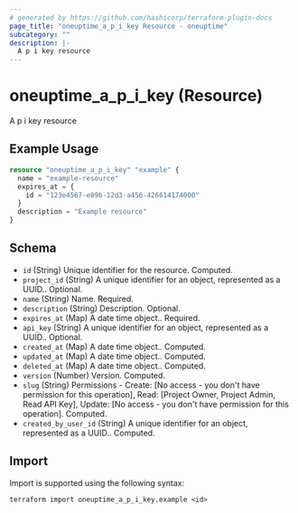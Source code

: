 ```yaml
---
# generated by https://github.com/hashicorp/terraform-plugin-docs
page_title: "oneuptime_a_p_i_key Resource - oneuptime"
subcategory: ""
description: |-
  A p i key resource
---
```


# oneuptime_a_p_i_key (Resource)

A p i key resource

## Example Usage

```terraform
resource "oneuptime_a_p_i_key" "example" {
  name = "example-resource"
  expires_at = {
    id = "123e4567-e89b-12d3-a456-426614174000"
  }
  description = "Example resource"
}
```

## Schema

- `id` (String) Unique identifier for the resource. Computed.
- `project_id` (String) A unique identifier for an object, represented as a UUID.. Optional.
- `name` (String) Name. Required.
- `description` (String) Description. Optional.
- `expires_at` (Map) A date time object.. Required.
- `api_key` (String) A unique identifier for an object, represented as a UUID.. Optional.
- `created_at` (Map) A date time object.. Computed.
- `updated_at` (Map) A date time object.. Computed.
- `deleted_at` (Map) A date time object.. Computed.
- `version` (Number) Version. Computed.
- `slug` (String) Permissions - Create: [No access - you don't have permission for this operation], Read: [Project Owner, Project Admin, Read API Key], Update: [No access - you don't have permission for this operation]. Computed.
- `created_by_user_id` (String) A unique identifier for an object, represented as a UUID.. Computed.

## Import

Import is supported using the following syntax:

```shell
terraform import oneuptime_a_p_i_key.example <id>
```
